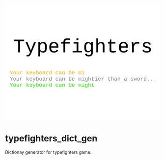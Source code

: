 ![title](img/title.png "Logo Title Text 1")

# typefighters_dict_gen

Dictionay generator for typefighters game.
